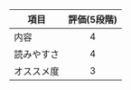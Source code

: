 | 項目                   | 評価(5段階)     |
| ---------------------- | :-------------: |
| 内容                   | 4               |
| 読みやすさ             | 4               |
| オススメ度             | 3               |
